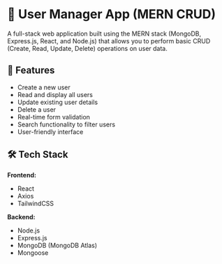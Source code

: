 # 👤 User Manager App (MERN CRUD)

A full-stack web application built using the MERN stack (MongoDB, Express.js, React, and Node.js) that allows you to perform basic CRUD (Create, Read, Update, Delete) operations on user data.

## 🚀 Features

- Create a new user
- Read and display all users
- Update existing user details
- Delete a user
- Real-time form validation
- Search functionality to filter users
- User-friendly interface

## 🛠 Tech Stack

**Frontend:**  
- React  
- Axios  
- TailwindCSS 

**Backend:**  
- Node.js  
- Express.js  
- MongoDB (MongoDB Atlas) 
- Mongoose
